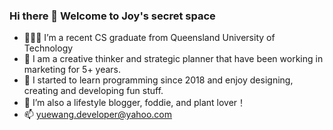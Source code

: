 ### Hi there 👋 Welcome to Joy's secret space

- 👩🏻‍🎓 I’m a recent CS graduate from Queensland University of Technology 
- 🌱 I am a creative thinker and strategic planner that have been working in marketing for 5+ years.
- 🌱 I started to learn programming since 2018 and enjoy designing, creating and developing fun stuff.
- 🌱 I’m also a lifestyle blogger, foddie, and plant lover！
- 📫 yuewang.developer@yahoo.com
